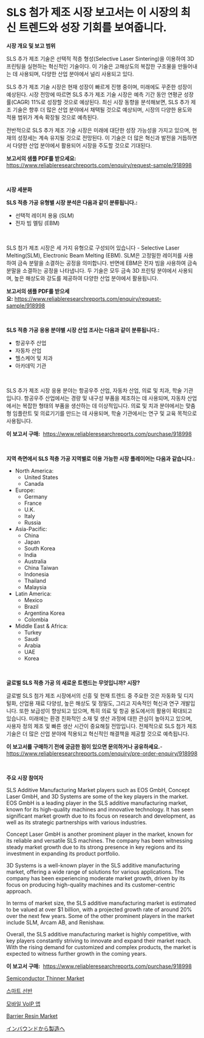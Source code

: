 <p><h1>SLS 첨가 제조 시장 보고서는 이 시장의 최신 트렌드와 성장 기회를 보여줍니다.</h1></p><p><strong>시장 개요 및 보고 범위</strong></p>
<p><p>SLS 추가 제조 기술은 선택적 적층 형성(Selective Laser Sintering)을 이용하여 3D 프린팅을 실현하는 혁신적인 기술이다. 이 기술은 고해상도의 복잡한 구조물을 만들어내는 데 사용되며, 다양한 산업 분야에서 널리 사용되고 있다.</p><p>SLS 추가 제조 기술 시장은 현재 성장이 빠르게 진행 중이며, 미래에도 꾸준한 성장이 예상된다. 시장 전망에 따르면 SLS 추가 제조 기술 시장은 예측 기간 동안 연평균 성장률(CAGR) 11%로 성장할 것으로 예상된다. 최신 시장 동향을 분석해보면, SLS 추가 제조 기술은 향후 더 많은 산업 분야에서 채택될 것으로 예상되며, 시장의 다양한 용도와 적용 범위가 계속 확장될 것으로 예측된다.</p><p>전반적으로 SLS 추가 제조 기술 시장은 미래에 대단한 성장 가능성을 가지고 있으며, 현재의 성장세는 계속 유지될 것으로 전망된다. 이 기술은 더 많은 혁신과 발전을 거듭하면서 다양한 산업 분야에서 활용되어 시장을 주도할 것으로 기대된다.</p></p>
<p><strong>보고서의 샘플 PDF를 받으세요:</strong> <a href="https://www.reliableresearchreports.com/enquiry/request-sample/918998">https://www.reliableresearchreports.com/enquiry/request-sample/918998</a></p>
<p>&nbsp;</p>
<p><strong>시장 세분화</strong></p>
<p><strong>SLS 적층 가공 유형별 시장 분석은 다음과 같이 분류됩니다.:</strong></p>
<p><ul><li>선택적 레이저 용융 (SLM)</li><li>전자 빔 멜팅 (EBM)</li></ul></p>
<p>&nbsp;</p>
<p><p>SLS 첨가 제조 시장은 세 가지 유형으로 구성되어 있습니다 - Selective Laser Melting(SLM), Electronic Beam Melting (EBM). SLM은 고정밀한 레이저를 사용하여 금속 분말을 소결하는 공정을 의미합니다. 반면에 EBM은 전자 빔을 사용하여 금속 분말을 소결하는 공정을 나타냅니다. 두 기술은 모두 금속 3D 프린팅 분야에서 사용되며, 높은 해상도와 강도를 제공하여 다양한 산업 분야에서 활용됩니다.</p></p>
<p><strong>보고서의 샘플 PDF를 받으세요:</strong>&nbsp;<a href="https://www.reliableresearchreports.com/enquiry/request-sample/918998">https://www.reliableresearchreports.com/enquiry/request-sample/918998</a></p>
<p>&nbsp;</p>
<p><strong> SLS 적층 가공 응용 분야별 시장 산업 조사는 다음과 같이 분류됩니다.:</strong></p>
<p><ul><li>항공우주 산업</li><li>자동차 산업</li><li>헬스케어 및 치과</li><li>아카데믹 기관</li></ul></p>
<p>&nbsp;</p>
<p><p>SLS 추가 제조 시장 응용 분야는 항공우주 산업, 자동차 산업, 의료 및 치과, 학술 기관입니다. 항공우주 산업에서는 경량 및 내구성 부품을 제조하는 데 사용되며, 자동차 산업에서는 복잡한 형태의 부품을 생산하는 데 이상적입니다. 의료 및 치과 분야에서는 맞춤형 임플란트 및 의료기기를 만드는 데 사용되며, 학술 기관에서는 연구 및 교육 목적으로 사용됩니다.</p></p>
<p><strong>이 보고서 구매:</strong>&nbsp; <a href="https://www.reliableresearchreports.com/purchase/918998">https://www.reliableresearchreports.com/purchase/918998</a></p>
<p>&nbsp;</p>
<p><strong>지역 측면에서 SLS 적층 가공 지역별로 이용 가능한 시장 플레이어는 다음과 같습니다.:</strong></p>
<p><ul>
    <li>
        North America:
        <ul>
            <li>United States</li>
            <li>Canada</li>
        </ul>
    </li>
    <li>
        Europe:
        <ul>
            <li>Germany</li>
            <li>France</li>
            <li>U.K.</li>
            <li>Italy</li>
            <li>Russia</li>
        </ul>
    </li>
    <li>
        Asia-Pacific:
        <ul>
            <li>China</li>
            <li>Japan</li>
            <li>South Korea</li>
            <li>India</li>
            <li>Australia</li>
            <li>China Taiwan</li>
            <li>Indonesia</li>
            <li>Thailand</li>
            <li>Malaysia</li>
        </ul>
    </li>
    <li>
        Latin America:
        <ul>
            <li>Mexico</li>
            <li>Brazil</li>
            <li>Argentina Korea</li>
            <li>Colombia</li>
        </ul>
    </li>
    <li>
        Middle East & Africa:
        <ul>
            <li>Turkey</li>
            <li>Saudi</li>
            <li>Arabia</li>
            <li>UAE</li>
            <li>Korea</li>
        </ul>
    </li>
    </ul></p>
<p>&nbsp;</p>
<p><strong>글로벌 SLS 적층 가공 의 새로운 트렌드는 무엇입니까? 시장?</strong></p>
<p><p>글로벌 SLS 첨가 제조 시장에서의 신흥 및 현재 트렌드 중 주요한 것은 자동화 및 디지털화, 산업용 재료 다양성, 높은 해상도 및 정밀도, 그리고 지속적인 혁신과 연구 개발입니다. 또한 보급성이 향상되고 있으며, 특히 의료 및 항공 용도에서의 활용이 확대되고 있습니다. 미래에는 환경 친화적인 소재 및 생산 과정에 대한 관심이 높아지고 있으며, 사용자 정의 제조 및 빠른 생산 시간이 중요해질 전망입니다. 전체적으로 SLS 첨가 제조 기술은 더 많은 산업 분야에 적용되고 혁신적인 해결책을 제공할 것으로 예측됩니다.</p></p>
<p><strong>이 보고서를 구매하기 전에 궁금한 점이 있으면 문의하거나 공유하세요.</strong>- <a href="https://www.reliableresearchreports.com/enquiry/pre-order-enquiry/918998">https://www.reliableresearchreports.com/enquiry/pre-order-enquiry/918998</a></p>
<p>&nbsp;</p>
<p><strong>주요 시장 참여자</strong></p>
<p><p>SLS Additive Manufacturing Market players such as EOS GmbH, Concept Laser GmbH, and 3D Systems are some of the key players in the market. EOS GmbH is a leading player in the SLS additive manufacturing market, known for its high-quality machines and innovative technology. It has seen significant market growth due to its focus on research and development, as well as its strategic partnerships with various industries.</p><p>Concept Laser GmbH is another prominent player in the market, known for its reliable and versatile SLS machines. The company has been witnessing steady market growth due to its strong presence in key regions and its investment in expanding its product portfolio.</p><p>3D Systems is a well-known player in the SLS additive manufacturing market, offering a wide range of solutions for various applications. The company has been experiencing moderate market growth, driven by its focus on producing high-quality machines and its customer-centric approach.</p><p>In terms of market size, the SLS additive manufacturing market is estimated to be valued at over $1 billion, with a projected growth rate of around 20% over the next few years. Some of the other prominent players in the market include SLM, Arcam AB, and Renishaw.</p><p>Overall, the SLS additive manufacturing market is highly competitive, with key players constantly striving to innovate and expand their market reach. With the rising demand for customized and complex products, the market is expected to witness further growth in the coming years.</p></p>
<p><strong>이 보고서 구매:</strong>&nbsp;&nbsp;<a href="https://www.reliableresearchreports.com/purchase/918998">https://www.reliableresearchreports.com/purchase/918998</a></p>
<p><p><a href="https://issuu.com/reportprime-2/docs/semiconductor-thinner-market-size-2030.pptx">Semiconductor Thinner Market</a></p><p><a href="https://github.com/sougarounis/Market-Research-Report-List-2/blob/main/2291714182714.md">스마트 선반</a></p><p><a href="https://github.com/laholand/Market-Research-Report-List-2/blob/main/8750445182715.md">모바일 VoIP 앱</a></p><p><a href="https://github.com/Paul14Anderson63/Market-Research-Report-List-3/blob/main/barrier-resin-market.md">Barrier Resin Market</a></p><p><a href="https://github.com/mohamedbakry57/Market-Research-Report-List-2/blob/main/8958754182727.md">インバウンドから製造へ</a></p></p>
